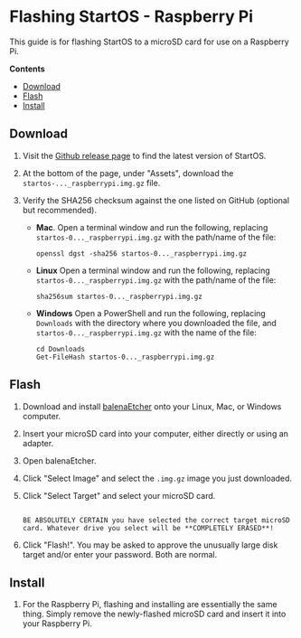 # Flashing StartOS - Raspberry Pi

This guide is for flashing StartOS to a microSD card for use on a Raspberry Pi.

**Contents**

- [Download](#download)
- [Flash](#flash)
- [Install](#install)

## Download

1.  Visit the <a href="https://github.com/Start9Labs/start-os/releases/latest" target="_blank">Github release page</a> to find the latest version of StartOS.

1.  At the bottom of the page, under "Assets", download the `startos-..._raspberrypi.img.gz` file.

1.  Verify the SHA256 checksum against the one listed on GitHub (optional but recommended).

    - **Mac**. Open a terminal window and run the following, replacing `startos-0..._raspberrypi.img.gz` with the path/name of the file:

          openssl dgst -sha256 startos-0..._raspberrypi.img.gz

    - **Linux** Open a terminal window and run the following, replacing `startos-0..._raspberrypi.img.gz` with the path/name of the file:

          sha256sum startos-0..._raspberrypi.img.gz

    - **Windows** Open a PowerShell and run the following, replacing `Downloads` with the directory where you downloaded the file, and `startos-0..._raspberrypi.img.gz` with the name of the file:

          cd Downloads
          Get-FileHash startos-0..._raspberrypi.img.gz

## Flash

1. Download and install <a href="https://www.balena.io/etcher" target="_blank">balenaEtcher</a> onto your Linux, Mac, or Windows computer.

1. Insert your microSD card into your computer, either directly or using an adapter.

1. Open balenaEtcher.

1. Click "Select Image" and select the `.img.gz` image you just downloaded.

1. Click "Select Target" and select your microSD card.

   ```admonish warning

   BE ABSOLUTELY CERTAIN you have selected the correct target microSD card. Whatever drive you select will be **COMPLETELY ERASED**!
   ```

1. Click "Flash!". You may be asked to approve the unusually large disk target and/or enter your password. Both are normal.

## Install

1. For the Raspberry Pi, flashing and installing are essentially the same thing. Simply remove the newly-flashed microSD card and insert it into your Raspberry Pi.
